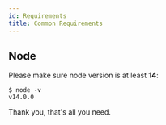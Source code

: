 ```yaml
---
id: Requirements
title: Common Requirements
---
```


## Node

Please make sure node version is at least **14**:

```
$ node -v
v14.0.0
```

Thank you, that's all you need.
